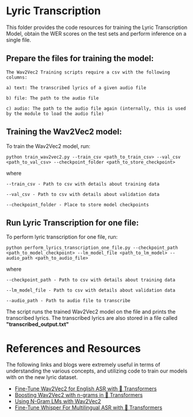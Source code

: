 # Lyric Transcription

This folder provides the code resources for training the Lyric Transcription Model, obtain the WER scores on the test sets and perform inference on a single file.


## Prepare the files for training the model:


    The Wav2Vec2 Training scripts require a csv with the following columns:

    a) text: The transcribed lyrics of a given audio file

    b) file: The path to the audio file

    c) audio: The path to the audio file again (internally, this is used by the module to load the audio file)


## Training the Wav2Vec2 model:
 
To train the Wav2Vec2 model, run:

```python train_wav2vec2.py --train_csv <path_to_train_csv> --val_csv <path_to_val_csv> --checkpoint_folder <path_to_store_checkpoint>```
    
    
where 

`--train_csv - Path to csv with details about training data`

`--val_csv - Path to csv with details about validation data`

`--checkpoint_folder - Place to store model checkpoints`


## Run Lyric Transcription for one file:
 
To perform lyric transcription for one file, run:

```python perform_lyrics_transcription_one_file.py --checkpoint_path <path_to_model_checkpoint> --lm_model_file <path_to_lm_model> --audio_path <path_to_audio_file>```    
    
where 

`--checkpoint_path - Path to csv with details about training data`

`--lm_model_file - Path to csv with details about validation data`

`--audio_path - Path to audio file to transcribe`

The script runs the trained Wav2Vec2 model  on the file and prints the transcribed lyrics. 
The transcribed lyrics are also stored in a file called **"transcribed_output.txt"**


# References and Resources

The following links and blogs were extremely useful in terms of understanding the various concepts, and utilizing code to train our models with on the new lyric dataset.

* [Fine-Tune Wav2Vec2 for English ASR with 🤗 Transformers](https://huggingface.co/blog/fine-tune-wav2vec2-english)
* [Boosting Wav2Vec2 with n-grams in 🤗 Transformers](https://huggingface.co/blog/wav2vec2-with-ngram)
* [Using N-Gram LMs with Wav2Vec2](http://mohitmayank.com/a_lazy_data_science_guide/audio_intelligence/wav2vec2/)
* [Fine-Tune Whisper For Multilingual ASR with 🤗 Transformers](https://huggingface.co/blog/fine-tune-whisper)


